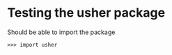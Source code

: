 # Testing the usher package

Should be able to import the package

```doctest
>>> import usher

```
